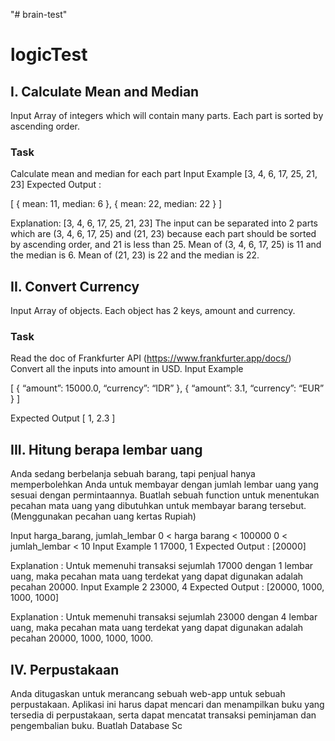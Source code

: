 "# brain-test" 
# logicTest

## I. Calculate Mean and Median
Input
Array of integers which will contain many parts. Each part is sorted by
ascending order.
### Task
Calculate mean and median for each part
Input Example
[3, 4, 6, 17, 25, 21, 23]
Expected Output :

  [
    {
    mean: 11,
    median: 6
    },
    {
    mean: 22,
    median: 22
    }
  ]

Explanation:
[3, 4, 6, 17, 25, 21, 23]
The input can be separated into 2 parts which are (3, 4, 6, 17, 25) and (21, 23)
because each part should be sorted by ascending order, and 21 is less than 25.
Mean of (3, 4, 6, 17, 25) is 11 and the median is 6.
Mean of (21, 23) is 22 and the median is 22.


## II. Convert Currency
Input
Array of objects. Each object has 2 keys, amount and currency.
### Task
Read the doc of Frankfurter API (https://www.frankfurter.app/docs/)
Convert all the inputs into amount in USD.
Input Example

  [
    { “amount”: 15000.0, “currency”: “IDR” },
    { “amount”: 3.1, “currency”: “EUR” }
  ]

Expected Output
[ 1, 2.3 ]


## III. Hitung berapa lembar uang
Anda sedang berbelanja sebuah barang, tapi penjual hanya memperbolehkan
Anda untuk membayar dengan jumlah lembar uang yang sesuai dengan permintaannya. 
Buatlah sebuah function untuk menentukan pecahan mata uang yang dibutuhkan untuk membayar barang tersebut. (Menggunakan pecahan uang kertas Rupiah)

Input
harga_barang, jumlah_lembar
0 < harga barang < 100000
0 < jumlah_lembar < 10
Input Example 1
17000, 1
Expected Output :
[20000]

Explanation :
Untuk memenuhi transaksi sejumlah 17000 dengan 1 lembar uang, maka pecahan mata uang terdekat yang dapat digunakan adalah pecahan 20000.
Input Example 2
23000, 4
Expected Output : 
[20000, 1000, 1000, 1000]

Explanation :
Untuk memenuhi transaksi sejumlah 23000 dengan 4 lembar uang, maka
pecahan mata uang terdekat yang dapat digunakan adalah pecahan 20000,
1000, 1000, 1000.


## IV. Perpustakaan
Anda ditugaskan untuk merancang sebuah web-app untuk sebuah
perpustakaan. Aplikasi ini harus dapat mencari dan menampilkan buku yang
tersedia di perpustakaan, serta dapat mencatat transaksi peminjaman dan
pengembalian buku.
Buatlah Database Sc